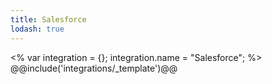 ```yaml
---
title: Salesforce
lodash: true
---
```

<% var integration = {};
integration.name = "Salesforce"; %>
@@include('integrations/_template')@@
